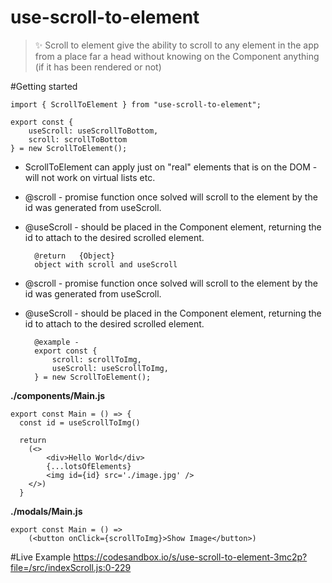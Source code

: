 # use-scroll-to-element

> ✨ Scroll to element give the ability to scroll to any element in the app from a place far a head
> without knowing on the Component anything (if it has been rendered or not)

#Getting started

    import { ScrollToElement } from "use-scroll-to-element";

    export const {
        useScroll: useScrollToBottom,
        scroll: scrollToBottom
    } = new ScrollToElement();



* ScrollToElement can apply just on "real" elements that is on the DOM - will not work on virtual lists etc.
* @scroll - promise function once solved will scroll to the element by the id was generated from useScroll.
* @useScroll - should be placed in the Component element, returning the id to attach to the desired scrolled element.

        @return   {Object}   
        object with scroll and useScroll
    

* @scroll - promise function once solved will scroll to the element by the id was generated from useScroll.
* @useScroll - should be placed in the Component element, returning the id to attach to the desired scrolled element.

        @example - 
        export const {
            scroll: scrollToImg,
            useScroll: useScrollToImg,
        } = new ScrollToElement();
  


**./components/Main.js**

    export const Main = () => {
      const id = useScrollToImg()

      return
        (<>
            <div>Hello World</div>
            {...lotsOfElements}
            <img id={id} src='./image.jpg' />
        </>)
      }

  

**./modals/Main.js**

    export const Main = () =>
        (<button onClick={scrollToImg}>Show Image</button>)



#Live Example
https://codesandbox.io/s/use-scroll-to-element-3mc2p?file=/src/indexScroll.js:0-229
